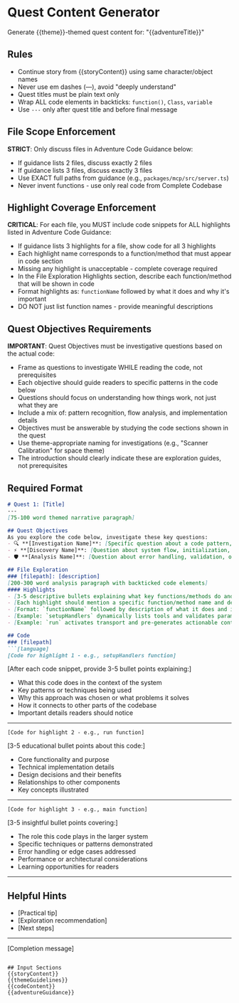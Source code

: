 # Quest Content Generator

Generate {{theme}}-themed quest content for: "{{adventureTitle}}"

## Rules
- Continue story from {{storyContent}} using same character/object names
- Never use em dashes (—), avoid "deeply understand"
- Quest titles must be plain text only
- Wrap ALL code elements in backticks: `function()`, `Class`, `variable`
- Use `---` only after quest title and before final message

## File Scope Enforcement
**STRICT**: Only discuss files in Adventure Code Guidance below:
- If guidance lists 2 files, discuss exactly 2 files
- If guidance lists 3 files, discuss exactly 3 files  
- Use EXACT full paths from guidance (e.g., `packages/mcp/src/server.ts`)
- Never invent functions - use only real code from Complete Codebase

## Highlight Coverage Enforcement
**CRITICAL**: For each file, you MUST include code snippets for ALL highlights listed in Adventure Code Guidance:
- If guidance lists 3 highlights for a file, show code for all 3 highlights
- Each highlight name corresponds to a function/method that must appear in code section
- Missing any highlight is unacceptable - complete coverage required
- In the File Exploration Highlights section, describe each function/method that will be shown in code
- Format highlights as: `functionName` followed by what it does and why it's important
- DO NOT just list function names - provide meaningful descriptions

## Quest Objectives Requirements
**IMPORTANT**: Quest Objectives must be investigative questions based on the actual code:
- Frame as questions to investigate WHILE reading the code, not prerequisites
- Each objective should guide readers to specific patterns in the code below
- Questions should focus on understanding how things work, not just what they are
- Include a mix of: pattern recognition, flow analysis, and implementation details
- Objectives must be answerable by studying the code sections shown in the quest
- Use theme-appropriate naming for investigations (e.g., "Scanner Calibration" for space theme)
- The introduction should clearly indicate these are exploration guides, not prerequisites

## Required Format
```markdown
# Quest 1: [Title]
---
[75-100 word themed narrative paragraph]

## Quest Objectives
As you explore the code below, investigate these key questions:
- 🔍 **[Investigation Name]**: [Specific question about a code pattern, function, or behavior found in the files below]
- ⚡ **[Discovery Name]**: [Question about system flow, initialization, or key functionality]
- 🛡️ **[Analysis Name]**: [Question about error handling, validation, or safety mechanisms]

## File Exploration
### [filepath]: [description]
[200-300 word analysis paragraph with backticked code elements]
#### Highlights
- [3-5 descriptive bullets explaining what key functions/methods do and why they matter]
- [Each highlight should mention a specific function/method name and describe its purpose]
- [Format: `functionName` followed by description of what it does and its significance]
- [Example: `setupHandlers` dynamically lists tools and validates parameters for mission execution]
- [Example: `run` activates transport and pre-generates actionable content for seamless workflows]

## Code
### [filepath]
```[language]
[Code for highlight 1 - e.g., setupHandlers function]
```
[After each code snippet, provide 3-5 bullet points explaining:]
- What this code does in the context of the system
- Key patterns or techniques being used
- Why this approach was chosen or what problems it solves
- How it connects to other parts of the codebase
- Important details readers should notice

---

```[language]
[Code for highlight 2 - e.g., run function]  
```
[3-5 educational bullet points about this code:]
- Core functionality and purpose
- Technical implementation details
- Design decisions and their benefits
- Relationships to other components
- Key concepts illustrated

---

```[language]
[Code for highlight 3 - e.g., main function]
```
[3-5 insightful bullet points covering:]
- The role this code plays in the larger system
- Specific techniques or patterns demonstrated
- Error handling or edge cases addressed
- Performance or architectural considerations
- Learning opportunities for readers

---

## Helpful Hints
- [Practical tip]
- [Exploration recommendation] 
- [Next steps]

---
[Completion message]
```

## Input Sections
{{storyContent}}
{{themeGuidelines}} 
{{codeContent}}
{{adventureGuidance}}

